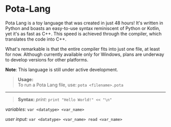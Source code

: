 # Pota-Lang

Pota Lang is a toy language that was created in just 48 hours! It's written in Python and boasts an easy-to-use syntax reminiscent of Python or Kotlin, yet it's as fast as C++. This speed is achieved through the compiler, which translates the code into C++.

What's remarkable is that the entire compiler fits into just one file, at least for now. Although currently available only for Windows, plans are underway to develop versions for other platforms.

**Note**: This language is still under active development.

> **Usage:**  
To run a Pota Lang file, use: `pota <filename>.pota`

---

> **Syntax:**
*print:*
`print "Hello World!" << "\n"`

*variables:*
`var <datatype> <var_name>`

*user input:*
`var <datatype> <var_name>
read <var_name>
`
